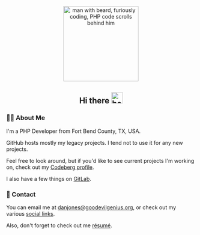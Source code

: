 <div id="header" align="center">
  <img src="https://media.giphy.com/media/bGgsc5mWoryfgKBx1u/giphy.gif" width="200" alt="man with beard, furiously coding, PHP code scrolls behind him" />
</div>

<h2 align="center">
    Hi there
    <img src="https://media.giphy.com/media/hvRJCLFzcasrR4ia7z/giphy.gif" width="30" alt="hello" />
</h2>

### 🧑‍💻 About Me

I'm a PHP Developer from Fort Bend County, TX, USA.

GitHub hosts mostly my legacy projects. I tend not to use it for any new projects.

Feel free to look around, but if you'd like to see current projects I'm working on, check out my [Codeberg profile](https://codeberg.org/danjones000/).

I also have a few things on [GitLab](https://gitlab.com/danjones000).

### 💬 Contact

You can email me at [danjones@goodevilgenius.org](mailto:danjones@goodevilgenius.org), or check out my various [social links](https://links.danielrayjones.com/).

Also, don't forget to check out me [résumé](https://danielrayjones.com).
